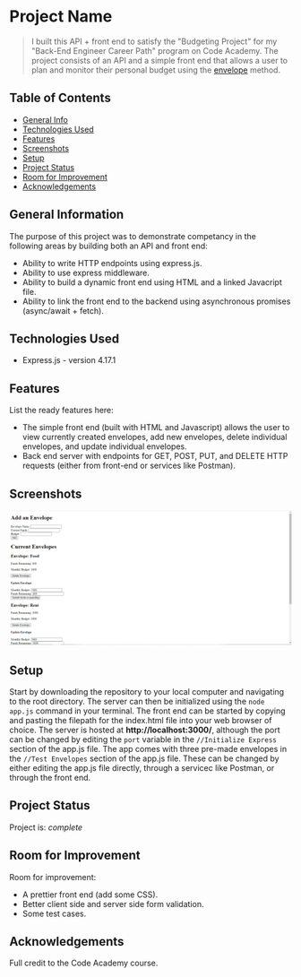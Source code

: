 # Project Name
> I built this API + front end to satisfy the "Budgeting Project" for my "Back-End Engineer Career Path" program on Code Academy. The project consists of an API and a simple front end that allows a user to plan and monitor their personal budget using the [envelope](https://www.thebalance.com/what-is-envelope-budgeting-1293682) method. 

## Table of Contents
* [General Info](#general-information)
* [Technologies Used](#technologies-used)
* [Features](#features)
* [Screenshots](#screenshots)
* [Setup](#setup)
* [Project Status](#project-status)
* [Room for Improvement](#room-for-improvement)
* [Acknowledgements](#acknowledgements)


## General Information
The purpose of this project was to demonstrate competancy in the following areas by building both an API and front end:
- Ability to write HTTP endpoints using express.js. 
- Ability to use express middleware. 
- Ability to build a dynamic front end using HTML and a linked Javacript file. 
- Ability to link the front end to the backend using asynchronous promises (async/await + fetch). 


## Technologies Used
- Express.js - version 4.17.1


## Features
List the ready features here:
- The simple front end (built with HTML and Javascript) allows the user to view currently created envelopes, add new envelopes, delete individual envelopes, and update individual envelopes. 
- Back end server with endpoints for GET, POST, PUT, and DELETE HTTP requests (either from front-end or services like Postman). 


## Screenshots
![Front End Screenshot](./FrontEndScreenshot.png)
<!-- If you have screenshots you'd like to share, include them here. -->


## Setup
Start by downloading the repository to your local computer and navigating to the root directory. The server can then be initialized using the `node app.js` command in your terminal. The front end can be started by copying and pasting the filepath for the index.html file into your web browser of choice. The server is hosted at **http://localhost:3000/**, although the port can be changed by editing the `port` variable in the `//Initialize Express` section of the app.js file. The app comes with three pre-made envelopes in the `//Test Envelopes` section of the app.js file. These can be changed by either editing the app.js file directly, through a servicec like Postman, or through the front end. 


## Project Status
Project is: _complete_


## Room for Improvement
Room for improvement:
- A prettier front end (add some CSS).
- Better client side and server side form validation.
- Some test cases.  


## Acknowledgements
Full credit to the Code Academy course. 
